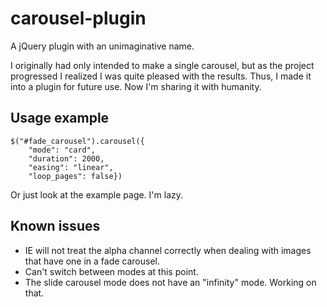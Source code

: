 carousel-plugin
===============

A jQuery plugin with an unimaginative name.

I originally had only intended to make a single carousel, but as the project progressed I realized I was quite pleased with the results. Thus, I made it into a plugin for future use. Now I'm sharing it with humanity.


Usage example
------------

	$("#fade_carousel").carousel({
		"mode": "card",
		"duration": 2000,
		"easing": "linear",
		"loop_pages": false})

Or just look at the example page. I'm lazy.

Known issues
---

* IE will not treat the alpha channel correctly when dealing with images that have one in a fade carousel.
* Can't switch between modes at this point.
* The slide carousel mode does not have an "infinity" mode. Working on that.